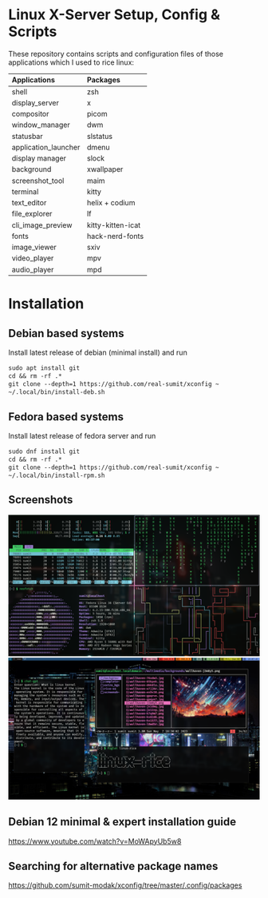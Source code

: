 
# Linux X-Server Setup, Config & Scripts

These repository contains scripts and configuration files of those applications which I used to rice linux:

| Applications            | Packages                |
| :---------------------- | :---------------------- |
| shell                   | zsh                     |
| display_server		      | x                       |
| compositor			        | picom                   |
| window_manager          | dwm                     |
| statusbar               | slstatus                |
| application_launcher    | dmenu                   |
| display manager         | slock                   |
| background              | xwallpaper              |
| screenshot_tool		      | maim                    |
| terminal                | kitty                   |
| text_editor			        | helix + codium          |
| file_explorer           | lf                      |
| cli_image_preview       | kitty-kitten-icat       |
| fonts                   | hack-nerd-fonts         |
| image_viewer			      | sxiv                    |
| video_player			      | mpv 			              |
| audio_player			      | mpd                     |

# Installation

## Debian based systems
Install latest release of debian (minimal install) and run
```
sudo apt install git
cd && rm -rf .*
git clone --depth=1 https://github.com/real-sumit/xconfig ~
~/.local/bin/install-deb.sh
```

## Fedora based systems
Install latest release of fedora server and run
```
sudo dnf install git
cd && rm -rf .*
git clone --depth=1 https://github.com/real-sumit/xconfig ~
~/.local/bin/install-rpm.sh
```

## Screenshots
![image](multimedia/rice-ss/Screenshot_2023-05-21_14:55:42.png)
![image](multimedia/rice-ss/Screenshot_2023-06-02_18:07:42.png)

## Debian 12 minimal & expert installation guide
https://www.youtube.com/watch?v=MoWApyUb5w8

## Searching for alternative package names
https://github.com/sumit-modak/xconfig/tree/master/.config/packages 
